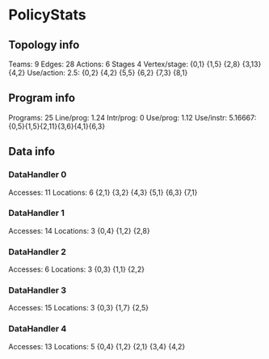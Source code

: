 # PolicyStats
## Topology info
Teams:		9
Edges:		28
Actions:	6
Stages		4
Vertex/stage:	{0,1} {1,5} {2,8} {3,13} {4,2} 
Use/action:	2.5: {0,2} {4,2} {5,5} {6,2} {7,3} {8,1} 

## Program info
Programs:	25
Line/prog:	1.24
Intr/prog:	0
Use/prog:	1.12
Use/instr:	5.16667: {0,5}{1,5}{2,11}{3,6}{4,1}{6,3}

## Data info

### DataHandler 0
Accesses:	11
Locations:	6
{2,1} {3,2} {4,3} {5,1} {6,3} {7,1} 

### DataHandler 1
Accesses:	14
Locations:	3
{0,4} {1,2} {2,8} 

### DataHandler 2
Accesses:	6
Locations:	3
{0,3} {1,1} {2,2} 

### DataHandler 3
Accesses:	15
Locations:	3
{0,3} {1,7} {2,5} 

### DataHandler 4
Accesses:	13
Locations:	5
{0,4} {1,2} {2,1} {3,4} {4,2} 